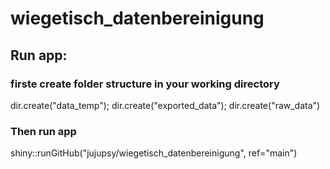 # wiegetisch_datenbereinigung


## Run app:
### firste create folder structure in your working directory
dir.create("data_temp"); dir.create("exported_data"); dir.create("raw_data") 
### Then run app
shiny::runGitHub("jujupsy/wiegetisch_datenbereinigung", ref="main")
